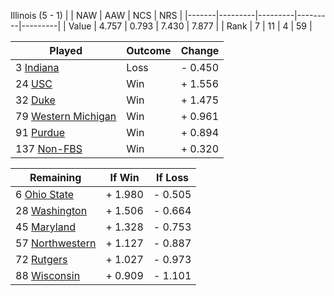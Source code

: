 Illinois (5 - 1)
|       |   NAW   |   AAW   |   NCS   |   NRS   |
|-------|---------|---------|---------|---------|
| Value |   4.757 |   0.793 |   7.430 |   7.877 |
| Rank  |       7 |      11 |       4 |      59 |

| Played                    | Outcome    |  Change  |
|---------------------------|------------|----------|
|   3 [Indiana               ](Indiana.md)| Loss       | -  0.450 |
|  24 [USC                   ](USC.md)| Win        | +  1.556 |
|  32 [Duke                  ](Duke.md)| Win        | +  1.475 |
|  79 [Western Michigan      ](WesternMichigan.md)| Win        | +  0.961 |
|  91 [Purdue                ](Purdue.md)| Win        | +  0.894 |
| 137 [Non-FBS               ](NonFBS.md)| Win        | +  0.320 |

| Remaining                 |  If Win  |  If Loss |
|---------------------------|----------|----------|
|   6 [Ohio State            ](OhioState.md)| +  1.980 | -  0.505 |
|  28 [Washington            ](Washington.md)| +  1.506 | -  0.664 |
|  45 [Maryland              ](Maryland.md)| +  1.328 | -  0.753 |
|  57 [Northwestern          ](Northwestern.md)| +  1.127 | -  0.887 |
|  72 [Rutgers               ](Rutgers.md)| +  1.027 | -  0.973 |
|  88 [Wisconsin             ](Wisconsin.md)| +  0.909 | -  1.101 |

